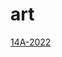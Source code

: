 # art

[14A-2022](https://tomateauketchup.github.io/art/painting/catalogs/catalog_1_2022/14A-2022.jpg)
